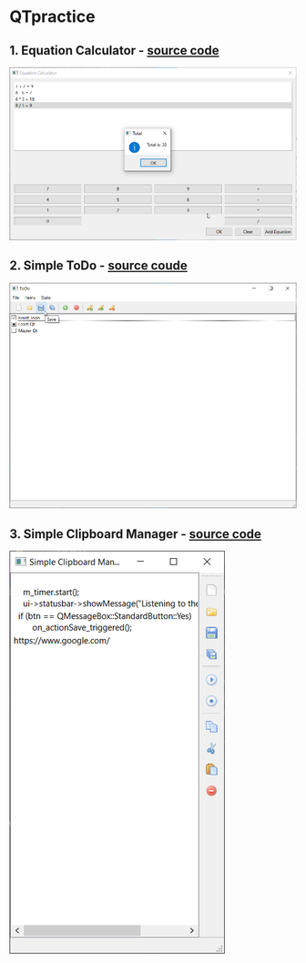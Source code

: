 # QTpractice

## 1. Equation Calculator - [source code](https://github.com/kronosGR/QTpractice/tree/main/CPPWidgets-Calculator)

![EquationCalculator](screenshotCalculator.png)

## 2. Simple ToDo - [source coude](https://github.com/kronosGR/QTpractice/tree/main/CPPWidgets-TODOlist)

![ToDo](screenshotToDo.png)

## 3. Simple Clipboard Manager - [source code](https://github.com/kronosGR/QTpractice/tree/main/CPPWidgets-SimpleClipboard)

![SCM](screenshotSimpleClipboard.png)
